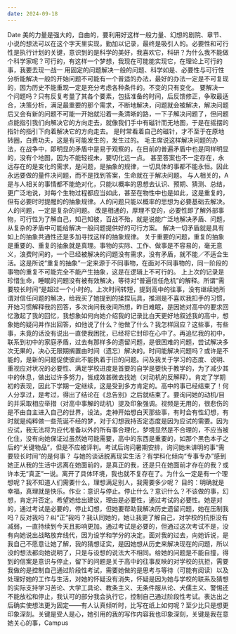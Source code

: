 ```yaml
---
date: 2024-09-18
---
```


Date
美的力量是强大的，自由的，要利用好这样一般力量、幻想的剧院、章节、小说的想法可以在这个字天里实现，勤加以记录，最终是吸引人的。必要性和可行性是执行计划的关键，意识到的是科学的美好，我喜欢它，科研？为什么我不能做个科学家呢？可行的，有这样一个梦想，我现在可能能实现它，在理论上可行的事，我要去现一战一
用固定的问题解决一般的问题、科学如是、必要性与可行性分析能解决一般的开始问题不可能有一个普适的办法，最好的办法一定是不可复现的，因为历史不能重现一定是充分考虑各种条件的。不变的只有变化。
要解决一个问题吗？只有反复考量了其各个要素，包括准备的时间，后反馈修正，争取最适合，决策分析，满足最重要的那个需求，不断地解决，问题就会被解决，解决问题后又会有新的问题不可能一开始就沿着一条清晰的路，一下子解决问题了，但问题点能指引我们向解决它的方向走去，就像我们手中有磁针而无地图，于是在摇摆的指针的指引下向着解决它的方向走去。
是时常看着自己的磁针，才不至于在原地转圈，白费功夫，这是有可能发生的，发生过的。
毛主席说这样解决问题的办法，在战争中，即明显的矛盾中是易于观察的，在目前的普遍矛盾中也是同样明显的，没有个地图，因为不能轻视未，要切化远一点。
甚至答案也不一定存在，永远存在的是变化的需求，是问题，是抽象的规律，一切具体的事都不能永恒。因此永远要做的量件决问题，而不是找到答案，生命就在于解决问题。
与人相关的，A 是与人相关的事情都不能绝对化，只能以概率的思想去认识、预期、猜测、总结，更广泛地说，对每个生物过程都应当如此，甚至在物性中也是如此，这是重复的，但有必要时时提醒的的抽象规律。人的问题只能以概率的思想为必要基础去解决。人的问题，一定是复杂的问题。
改是相通的，厚理不变的，必要性即了解外部事物，可行性为了解自己，知己知彼，百战不殆，就是说能广泛地解决矛盾、问题，从复杂的矛盾中可能给解决一般问题提供好的可行方案。
解决一切矛盾就是具有如上的抽象共通性还是多加寻找这样的抽象规律。
关于重要的问题，重复的抽象是重要的、重复的抽象就是真理。事物的实际、工作、做事是不容易的，毫无意义，浪费时间的，一个已经被解决的问题没有需求，没有矛盾，就不能／不适合生活。这是所说“重复的抽象”一定来源于不同事物，在面对不同事物的，同一阶段的事物的重复不可能完全不能产生抽象，这是在逻辑上不可行的。
上上次的记录是珍惜生命，睡眠的问题没有被有效解决，等待对“普遍信任危机”的解释。所谓“需要较长时间”是超过一个小时的。上次时间转短，提到高中的往事，没有继续她所谓对信任问题的解决，给我买了她提到的揉捏玩具，推测是不喜欢我扣手的习惯，开始习惯解释我的回答，多次询问我夜间所想，昨日难眠，是因她对高中的要求回忆激起了我的回忆，我想象如何向她介绍我的记录比白天更好地叙述我的高中，想象她的疑问并作出回答，如他说了什么？他做了什么？我怎样回应？这些事，有些事，未竟的话没有说出一直使我困扰，已经将它封印在心中了。再追忆我的初中，联系到初中的家庭矛盾，过去有那样多的遗留问题，是很困难的问题，尝试解决多次无果的，决心无限期搁置由时间（遗忘）解决的。时间能解决问题吗？或许是不能的，是新的问题促使彼此不能执着于旧的问题。问及我关于学习的态度、说明、重视应对状况的必要性、满足学校进度是首要的自学是要快于教学的，为了减少其中的休息，做出过许多努力，皆成效甚微去找她（对动机的反解释）。肯定了学期初的表现，因此下学期一定继续，这是受到多方肯定的。高中的事已经结束了！何人分享过，是考过，得出了结论在《总告别》之后就结束了。要询问她的动机/目的并采取相应举措（对高中事解的动机）提及印象强调。视频是无用的，很悲伤的是不由自主进入自己的世界，设法。走神开始想白天那些事，有时会有性幻想，有时就是纯粹做一些荒诞不经的梦，对于幻想我持否定态度是因为应试的需要。因为应试，我无法将为应代准备以外的所有事合理化，梦境显然是不合理的，不应当被化住，没有向她保证过虽然她可能需要，高中的东西是重要的，如那个黑色本子之后的“关键物品”，但是不应被评判。考试后询问暑期安排，询问她未讲明的事“需要较长时间”的是何事？
与她的谈话脱离现实生活？有学科化倾向“专事专办”感到她正从我的生活中远离在她面前的，是真正的我，还是只在她面前才存在的我？或许本无“真正”一说。离开了具体环境，我也就不复存在了。为什么一定是有一个理想呢？我不知道人们需要什么，理想满足别人，我需要多少呢？ 目的：明确就是幸福，真理就是快乐。作业：意识与停止。停止什么？意识什么？不该做的事，幻想，肯定并否定。希望她给出建议，理由是必要性，通过考试的必要性。她是对的，通过考试是必要的，停止幻想，但她要帮助我解决历史遗留问题，她在压制我吗？反对我吗？纠“正”我吗？我认同她的，她让我更了解自己，对学校的抗拒没有减弱，一直持续到今天且影响更加。通过考试是必要的，但通过这次考试不是，没有向她说出战略放弃线代，因为设学和学分的决定。面对我的过去，向她诉说，是我自己不愿意让她了解，我的猜想证实，是因她想从历史来解决现在的问题，所以没的想法都向她说明了，只是与设想的说法大不相同。给她的问题是不能自撞，得到的信案是意识与停止，留下的问题是关于高中的往事反映的对学校的抗拒，需要我做的是控制自己通过阶段性考试，需要她做的是思考与等待（可能有阅读）以及处理好她的工作与生活，对她的怀疑没有消失，怀疑是因为她与学校的联系及猜想的实际支持学习苦论、大学工具论、教条主义、无条件服从论、犬儒主义、警惕还不能放松和停止，我认可的部分我会执行它，控制自己通过阶段性考试。表达出之后确实使想法更为固定——有人认真倾听时，比写在纸上如何呢？至少比只是想更印象深刻。关键是受人是心，她引用的我的写作内容我也印象深刻，关键是我在意她关心的事，Campus
